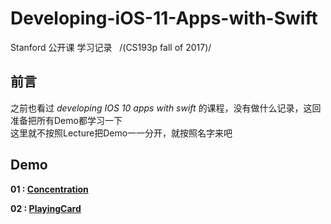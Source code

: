 # Developing-iOS-11-Apps-with-Swift
Stanford 公开课 学习记录   /(CS193p fall of 2017)/
## 前言
之前也看过 *developing IOS 10 apps with swift* 的课程，没有做什么记录，这回准备把所有Demo都学习一下  
这里就不按照Lecture把Demo一一分开，就按照名字来吧  
## Demo

**01 : [Concentration](https://github.com/Joshuuuuuua/Developing-iOS-11-Apps-with-Swift/tree/master/Demos/Concentration/Concentration)**  


**02 : [PlayingCard](https://github.com/Joshuuuuuua/Developing-iOS-11-Apps-with-Swift/tree/master/Demos/PlayingCard/PlayingCard)**
